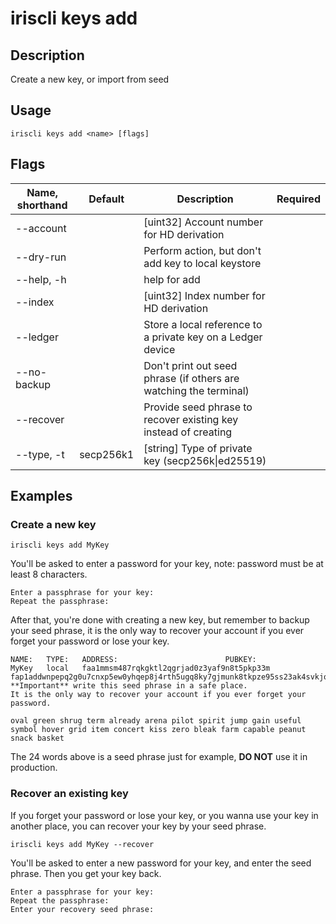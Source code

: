 # iriscli keys add

## Description

Create a new key, or import from seed

## Usage

```shell
iriscli keys add <name> [flags]
```

## Flags

| Name, shorthand | Default   | Description                                                  | Required |
| --------------- | --------- | ------------------------------------------------------------ | -------- |
| --account       |           | [uint32] Account number for HD derivation                    |          |
| --dry-run       |           | Perform action, but don't add key to local keystore          |          |
| --help, -h      |           | help for add                                                 |          |
| --index         |           | [uint32] Index number for HD derivation                      |          |
| --ledger        |           | Store a local reference to a private key on a Ledger device  |          |
| --no-backup     |           | Don't print out seed phrase (if others are watching the terminal) |          |
| --recover       |           | Provide seed phrase to recover existing key instead of creating |          |
| --type, -t      | secp256k1 | [string] Type of private key (secp256k\|ed25519)             |          |

## Examples

### Create a new key

```shell
iriscli keys add MyKey
```

You'll be asked to enter a password for your key, note: password must be at least 8 characters.

```shell
Enter a passphrase for your key:
Repeat the passphrase:
```

After that, you're done with creating a new key, but remember to backup your seed phrase, it is the only way to recover your account if you ever forget your password or lose your key.

```shell
NAME:	TYPE:	ADDRESS:						PUBKEY:
MyKey	local	faa1mmsm487rqkgktl2qgrjad0z3yaf9n8t5pkp33m	fap1addwnpepq2g0u7cnxp5ew0yhqep8j4rth5ugq8ky7gjmunk8tkpze95ss23ak4svkjq
**Important** write this seed phrase in a safe place.
It is the only way to recover your account if you ever forget your password.

oval green shrug term already arena pilot spirit jump gain useful symbol hover grid item concert kiss zero bleak farm capable peanut snack basket
```

The 24 words above is a seed phrase just for example, **DO NOT** use it in production.

### Recover an existing key

If you forget your password or lose your key, or you wanna use your key in another place, you can recover your key by your seed phrase.

```shell
iriscli keys add MyKey --recover
```

You'll be asked to enter a new password for your key, and enter the seed phrase. Then you get your key back.

```shell
Enter a passphrase for your key:
Repeat the passphrase:
Enter your recovery seed phrase:
```

